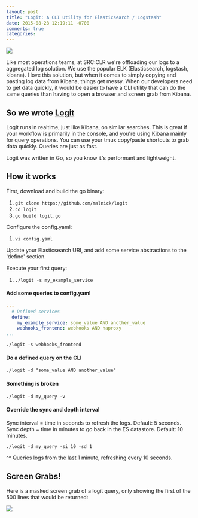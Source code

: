 ```yaml
---
layout: post
title: "Logit: A CLI Utility for Elasticsearch / Logstash"
date: 2015-08-28 12:19:11 -0700
comments: true
categories: 
---
```

<img style="float: center;" src="https://dl.dropboxusercontent.com/u/77193293/masked_logitexample.png">

Like most operations teams, at SRC:CLR we're offloading our logs to a aggregated log solution. We use the popular ELK (Elasticsearch, logstash, kibana). I love this solution, but when it comes to simply copying and pasting log data from Kibana, things get messy. When our developers need to get data quickly, it would be easier to have a CLI utility that can do the same queries than having to open a browser and screen grab from Kibana. 

## So we wrote [Logit](https://github.com/malnick/logit)
Logit runs in realtime, just like Kibana, on similar searches. This is great if your workflow is primarily in the console, and you're using Kibana mainly for query operations. You can use your tmux copy/paste shortcuts to grab data quickly. Queries are just as fast. 

Logit was written in Go, so you know it's performant and lightweight. 

## How it works
First, download and build the go binary:

1. ```git clone https://github.com/malnick/logit```
1. ```cd logit```
1. ```go build logit.go```

Configure the config.yaml:

1. ```vi config.yaml```

Update your Elasticsearch URI, and add some service abstractions to the 'define' section. 

Execute your first query:

1. ```./logit -s my_example_service```

#### Add some queries to config.yaml

```yaml
---
  # Defined services
  define:
    my_example_service: some_value AND another_value
    webhooks_frontend: webhooks AND haproxy
...
```

```./logit -s webhooks_frontend```

#### Do a defined query on the CLI

```./logit -d "some_value AND another_value"```

#### Something is broken

```./logit -d my_query -v```

#### Override the sync and depth interval

Sync interval = time in seconds to refresh the logs. Default: 5 seconds.
Sync depth = time in minutes to go back in the ES datastore. Default: 10 minutes.

```./logit -d my_query -si 10 -sd 1```

^^ Queries logs from the last 1 minute, refreshing every 10 seconds.


## Screen Grabs!
Here is a masked screen grab of a logit query, only showing the first of the 500 lines that would be returned: 

<img style="float: center;" src="https://dl.dropboxusercontent.com/u/77193293/masked_logitexample.png">
